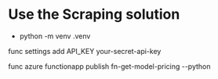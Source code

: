 # Use the Scraping solution


- python -m venv .venv



func settings add API_KEY your-secret-api-key

func azure functionapp publish  fn-get-model-pricing --python